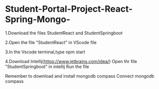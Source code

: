 # Student-Portal-Project-React-Spring-Mongo-


1.Download the files StudentReact and StudentSpringboot

2.Open the file "StudentReact"  in VScode file

3.In the Vscode terminal,type npm start

4.Download Intellij(https://www.jetbrains.com/idea/)
Open thr file "StudentSpringboot" in intellij
Run the file

Remember to download and install mongodb compass
Connect mongodb compass

